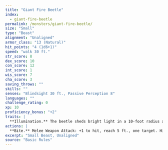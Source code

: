```yaml
---
title: "Giant Fire Beetle"
index:
  - giant-fire-beetle
permalink: /monsters/giant-fire-beetle/
size: "Small"
type: "Beast"
alignment: "Unaligned"
armor_class: "13 (Natural)"
hit_points: "4 (1d6+1)"
speed: "walk 30 ft."
str_score: 8
dex_score: 10
con_score: 12
int_score: 1
wis_score: 7
cha_score: 3
saving_throws: ""
skills: ""
senses: "Blindsight 30 ft., Passive Perception 8"
languages: ""
challenge_rating: 0
xp: 10
proficiency_bonus: "+2"
traits: |
  **Illumination.** The beetle sheds bright light in a 10-foot radius and dim light for an additional 10 ft..
actions: |
  **Bite.** Melee Weapon Attack: +1 to hit, reach 5 ft., one target. Hit: 2 (1d6 - 1) slashing damage.  
excerpt: "Small Beast, Unaligned"
source: "Basic Rules"
---
```

